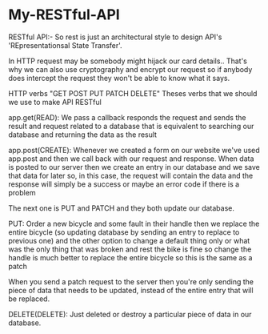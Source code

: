 # My-RESTful-API

RESTful API:- So rest is just an architectural style to design API's 'REpresentationsal State Transfer'.

In HTTP request may be somebody might hijack our card details..
That's why we can also use cryptography and encrypt our request so if anybody does intercept the request they won't be able to know what it says.

HTTP verbs "GET POST PUT PATCH DELETE"
Theses verbs that we should we use to make API RESTful

app.get(READ): We pass a callback responds the request and sends the result and request related to a database that is equivalent to searching our database and returning the data as the result

app.post(CREATE): Whenever we created a form on our website we've used app.post and then we call back with our request and response. When data is posted to our server then we create an entry in our database and we save that data for later so, in this case, the request will contain the data and the response will simply be a success or maybe an error code if there is a problem

The next one is PUT and PATCH and they both update our database.

PUT: Order a new  bicycle and  some fault in their handle then we replace the entire bicycle (so updating database by sending an entry to replace to previous one)
and the other option to change a default thing only or what was the only thing that was broken and rest the bike is fine
so change the handle is much better to replace the entire bicycle so this is the same as a patch

When you send a patch request to the server then you're only sending the piece of data that needs to be updated, instead of the entire entry that will be replaced.

DELETE(DELETE): Just deleted or destroy a particular piece of data in our database.
